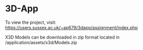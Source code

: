# 3D-App

To view the project, visit: https://users.sussex.ac.uk/~ap679/3dapp/assignment/index.php

X3D Models can be downloaded in zip format located in /application/assets/x3d/Models.zip
